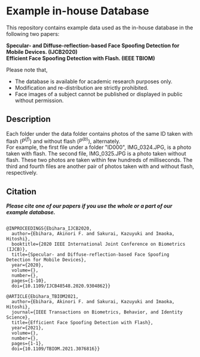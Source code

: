 # Example in-house Database
This repository contains example data used as the in-house database in the following two papers:  
  
__Specular- and Diffuse-reflection-based Face Spoofing Detection for Mobile Devices. (IJCB2020)__  
__Efficient Face Spoofing Detection with Flash. (IEEE TBIOM)__  

Please note that,  
 - The database is available for academic research purposes only.  
 - Modification and re-distribution are strictly prohibited.
 - Face images of a subject cannot be published or displayed in public without permission.  
 
 ## Description
 Each folder under the data folder contains photos of the same ID taken with flash ($P^{(f)}$) and without flash ($P^{(b)}$), alternately.  
 For example, the first file under a folder "ID000", IMG_0324.JPG, is a photo taken with flash. The second file, IMG_0325.JPG is a photo taken without flash. These two photos are taken within few hundreds of milliseconds. The third and fourth files are another pair of photos taken with and without flash, respectively.
 
 

 ## Citation
___Please cite one of our papers if you use the whole or a part of our example database.___
```

@INPROCEEDINGS{Ebihara_IJCB2020,
  author={Ebihara, Akinori F. and Sakurai, Kazuyuki and Imaoka, Hitoshi},
  booktitle={2020 IEEE International Joint Conference on Biometrics (IJCB)}, 
  title={Specular- and Diffuse-reflection-based Face Spoofing Detection for Mobile Devices}, 
  year={2020},
  volume={},
  number={},
  pages={1-10},
  doi={10.1109/IJCB48548.2020.9304862}}

@ARTICLE{Ebihara_TBIOM2021,
  author={Ebihara, Akinori F. and Sakurai, Kazuyuki and Imaoka, Hitoshi},
  journal={IEEE Transactions on Biometrics, Behavior, and Identity Science}, 
  title={Efficient Face Spoofing Detection with Flash}, 
  year={2021},
  volume={},
  number={},
  pages={1-1},
  doi={10.1109/TBIOM.2021.3076816}}
